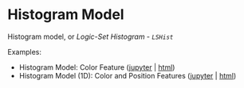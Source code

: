 # Histogram Model

Histogram model, or *Logic-Set Histogram* - *`LSHist`*

Examples:
- Histogram Model: Color Feature ([jupyter](https://nbviewer.jupyter.org/github/LSHist/histogram/blob/master/examples/features/color_feature.ipynb) | [html](https://nbviewer.jupyter.org/github/LSHist/histogram/blob/master/examples/features/color_feature.html))
- Histogram Model (1D): Color and Position Features ([jupyter](https://nbviewer.jupyter.org/github/LSHist/histogram/blob/master/examples/features/color_position_features.ipynb) | [html](https://nbviewer.jupyter.org/github/LSHist/histogram/blob/master/examples/features/color_position_features.html))
